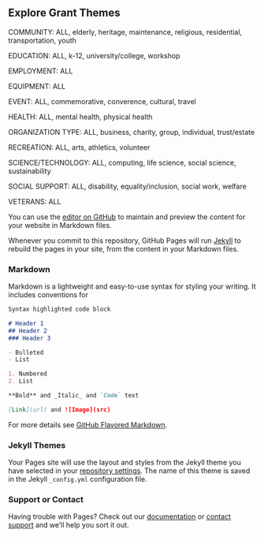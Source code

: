 ## Explore Grant Themes

COMMUNITY: ALL, elderly, heritage, maintenance, religious, residential, transportation, youth

EDUCATION: ALL, k-12, university/college, workshop

EMPLOYMENT: ALL

EQUIPMENT: ALL

EVENT: ALL, commemorative, converence, cultural, travel

HEALTH: ALL, mental health, physical health

ORGANIZATION TYPE: ALL, business, charity, group, individual, trust/estate

RECREATION: ALL, arts, athletics, volunteer

SCIENCE/TECHNOLOGY: ALL, computing, life science, social science, sustainability

SOCIAL SUPPORT: ALL, disability, equality/inclusion, social work, welfare

VETERANS: ALL


You can use the [editor on GitHub](https://github.com/jpskycak/360Giving-Challenge/edit/master/README.md) to maintain and preview the content for your website in Markdown files.

Whenever you commit to this repository, GitHub Pages will run [Jekyll](https://jekyllrb.com/) to rebuild the pages in your site, from the content in your Markdown files.

### Markdown

Markdown is a lightweight and easy-to-use syntax for styling your writing. It includes conventions for

```markdown
Syntax highlighted code block

# Header 1
## Header 2
### Header 3

- Bulleted
- List

1. Numbered
2. List

**Bold** and _Italic_ and `Code` text

[Link](url) and ![Image](src)
```

For more details see [GitHub Flavored Markdown](https://guides.github.com/features/mastering-markdown/).

### Jekyll Themes

Your Pages site will use the layout and styles from the Jekyll theme you have selected in your [repository settings](https://github.com/jpskycak/360Giving-Challenge/settings). The name of this theme is saved in the Jekyll `_config.yml` configuration file.

### Support or Contact

Having trouble with Pages? Check out our [documentation](https://help.github.com/categories/github-pages-basics/) or [contact support](https://github.com/contact) and we’ll help you sort it out.
